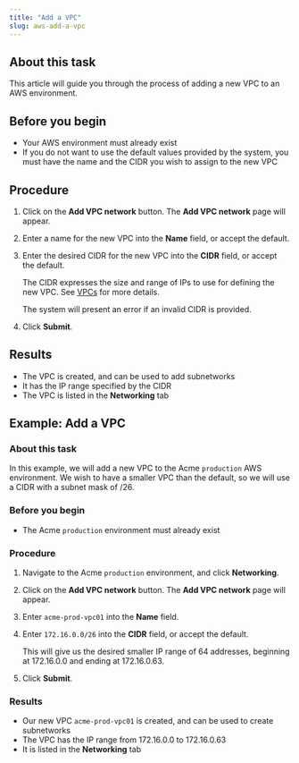 ```yaml
---
title: "Add a VPC"
slug: aws-add-a-vpc
---
```



## About this task

This article will guide you through the process of adding a new VPC to an AWS environment.

## Before you begin

-   Your AWS environment must already exist
-   If you do not want to use the default values provided by the system, you must have the name and the CIDR you wish to assign to the new VPC

## Procedure

1.  Click on the **Add VPC network** button. The **Add VPC network** page will appear.

2.  Enter a name for the new VPC into the **Name** field, or accept the default.

3.  Enter the desired CIDR for the new VPC into the **CIDR** field, or accept the default.

    The CIDR expresses the size and range of IPs to use for defining the new VPC. See [VPCs](aws-vpcs.md) for more details.

    The system will present an error if an invalid CIDR is provided.

4.  Click **Submit**.


## Results

-   The VPC is created, and can be used to add subnetworks
-   It has the IP range specified by the CIDR
-   The VPC is listed in the **Networking** tab

## Example: Add a VPC

### About this task

In this example, we will add a new VPC to the Acme `production` AWS environment. We wish to have a smaller VPC than the default, so we will use a CIDR with a subnet mask of /26.

### Before you begin

-   The Acme `production` environment must already exist

### Procedure

1.  Navigate to the Acme `production` environment, and click **Networking**.

2.  Click on the **Add VPC network** button. The **Add VPC network** page will appear.

3.  Enter `acme-prod-vpc01` into the **Name** field.

4.  Enter `172.16.0.0/26` into the **CIDR** field, or accept the default.

    This will give us the desired smaller IP range of 64 addresses, beginning at 172.16.0.0 and ending at 172.16.0.63.

5.  Click **Submit**.


### Results

-   Our new VPC `acme-prod-vpc01` is created, and can be used to create subnetworks
-   The VPC has the IP range from 172.16.0.0 to 172.16.0.63
-   It is listed in the **Networking** tab

